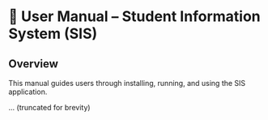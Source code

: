 # 📘 User Manual – Student Information System (SIS)

## Overview
This manual guides users through installing, running, and using the SIS application.

... (truncated for brevity)